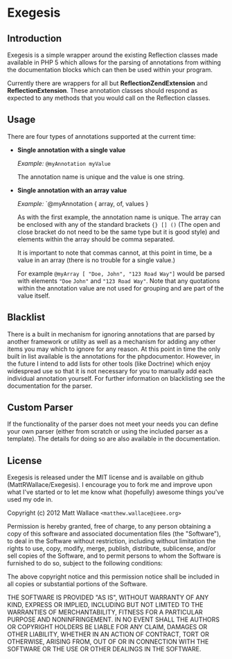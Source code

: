 Exegesis
========

Introduction
------------

Exegesis is a simple wrapper around the existing Reflection classes made available in PHP 5 which allows for the parsing of annotations from withing the documentation blocks which can then be used within your program.

Currently there are wrappers for all but **ReflectionZendExtension** and **ReflectionExtension**.  These annotation classes should respond as expected to any methods that you would call on the Reflection classes.


Usage
-----

There are four types of annotations supported at the current time:

* **Single annotation with a single value**

    *Example:* `@myAnnotation myValue`

    The annotation name is unique and the value is one string. 

* **Single annotation with an array value**

    *Example:* `@myAnnotation { array, of, values }

    As with the first example, the annotation name is unique.  The array can be enclosed with any of the standard brackets `{} [] ()` (The open and close bracket do not need to be the same type but it is good style) and elements within the array should be comma separated.

    It is important to note that commas cannot, at this point in time, be a value in an array (there is no trouble for a single value.) 
    
    For example `@myArray [ "Doe, John", "123 Road Way"]` would be parsed with elements `"Doe` `John"` and `"123 Road Way"`.  Note that any quotations within the annotation value are not used for grouping and are part of the value itself.

Blacklist
---------
There is a built in mechanism for ignoring annotations that are parsed by another framework or utility as well as a mechanism for adding any other items you may which to ignore for any reason.  At this point in time the only built in list available is the annotations for the phpdocumentor. However, in the future I intend to add lists for other tools (like Doctrine) which enjoy widespread use so that it is not necessary for you to manually add each individual annotation yourself.  For further information on blacklisting see the documentation for the parser.

Custom Parser
-------------
If the functionality of the parser does not meet your needs you can define your own parser (either from scratch or using the included parser as a template).  The details for doing so are also available in the documentation.

License
-------
Exegesis is released under the MIT license and is available on github (MattRWallace/Exegesis).  I encourage you to fork me and improve upon what I've started or to let me know what (hopefully) awesome things you've used my ode in.


Copyright (c) 2012 Matt Wallace `<matthew.wallace@ieee.org>`

Permission is hereby granted, free of charge, to any person obtaining a 
copy of this software and associated documentation files (the "Software"),
to deal in the Software without restriction, including without limitation
the rights to use, copy, modify, merge, publish, distribute, sublicense,
and/or sell copies of the Software, and to permit persons to whom the
Software is furnished to do so, subject to the following conditions:

The above copyright notice and this permission notice shall be included in
all copies or substantial portions of the Software.

THE SOFTWARE IS PROVIDED "AS IS", WITHOUT WARRANTY OF ANY KIND, EXPRESS OR 
IMPLIED, INCLUDING BUT NOT LIMITED TO THE WARRANTIES OF MERCHANTABILITY,
FITNESS FOR A PARTICULAR PURPOSE AND NONINFRINGEMENT. IN NO EVENT SHALL THE
AUTHORS OR COPYRIGHT HOLDERS BE LIABLE FOR ANY CLAIM, DAMAGES OR OTHER
LIABILITY, WHETHER IN AN ACTION OF CONTRACT, TORT OR OTHERWISE, ARISING
FROM, OUT OF OR IN CONNECTION WITH THE SOFTWARE OR THE USE OR OTHER
DEALINGS IN THE SOFTWARE.

